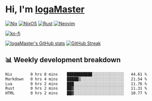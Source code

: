 # Hi, I'm [IogaMaster](https://youtube.com/IogaMaster)  

[![Nix](https://img.shields.io/badge/NIX-5277C3.svg?style=for-the-badge&logo=NixOS&logoColor=white)](https://builtwithnix.org/)
[![NixOS](https://img.shields.io/badge/NIXOS-5277C3.svg?style=for-the-badge&logo=NixOS&logoColor=white)](https://nixos.org/)
[![Rust](https://img.shields.io/badge/rust-%23000000.svg?style=for-the-badge&logo=rust&logoColor=white)](https://www.rust-lang.org/)
[![Neovim](https://img.shields.io/badge/NeoVim-%2357A143.svg?&style=for-the-badge&logo=neovim&logoColor=white)](https://github.com/neovim/neovim)

[![ko-fi](https://ko-fi.com/img/githubbutton_sm.svg)](https://ko-fi.com/X8X2P08GZ)

[![IogaMaster's GitHub stats](https://github-readme-stats.vercel.app/api?username=IogaMaster&show_icons=true&bg_color=1e1e2e&text_color=cdd6f4&icon_color=cba6f7&title_color=94e2d5)](https://github.com/IogaMaster)
[![GitHub Streak](https://streak-stats.demolab.com?user=IogaMaster&theme=catppuccin-mocha&hide_border=false&date_format=M%20j%5B%2C%20Y%5D)](https://git.io/streak-stats)


## 📊 Weekly development breakdown

<!--START_SECTION:wakaweek-->

```txt
Nix        0 hrs 8 mins    ███████████░░░░░░░░░░░░░░   44.61 %
Markdown   0 hrs 4 mins    █████▒░░░░░░░░░░░░░░░░░░░   21.54 %
Lua        0 hrs 2 mins    ███░░░░░░░░░░░░░░░░░░░░░░   11.76 %
Rust       0 hrs 2 mins    ██▓░░░░░░░░░░░░░░░░░░░░░░   11.31 %
HTML       0 hrs 2 mins    ██▓░░░░░░░░░░░░░░░░░░░░░░   10.77 %
```

<!--END_SECTION:wakaweek-->
